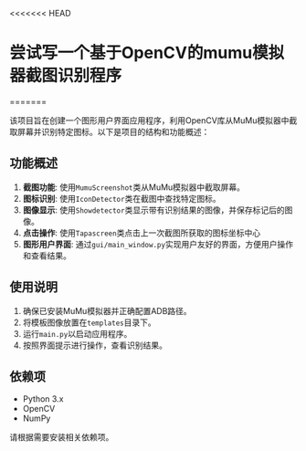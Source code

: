 <<<<<<< HEAD
# 尝试写一个基于OpenCV的mumu模拟器截图识别程序
=======

该项目旨在创建一个图形用户界面应用程序，利用OpenCV库从MuMu模拟器中截取屏幕并识别特定图标。以下是项目的结构和功能概述：



## 功能概述

1. **截图功能**: 使用`MumuScreenshot`类从MuMu模拟器中截取屏幕。
2. **图标识别**: 使用`IconDetector`类在截图中查找特定图标。
3. **图像显示**: 使用`Showdetector`类显示带有识别结果的图像，并保存标记后的图像。
4. **点击操作**: 使用`Tapascreen`类点击上一次截图所获取的图标坐标中心
5. **图形用户界面**: 通过`gui/main_window.py`实现用户友好的界面，方便用户操作和查看结果。

## 使用说明

1. 确保已安装MuMu模拟器并正确配置ADB路径。
2. 将模板图像放置在`templates`目录下。
3. 运行`main.py`以启动应用程序。
4. 按照界面提示进行操作，查看识别结果。

## 依赖项

- Python 3.x
- OpenCV
- NumPy

请根据需要安装相关依赖项。

